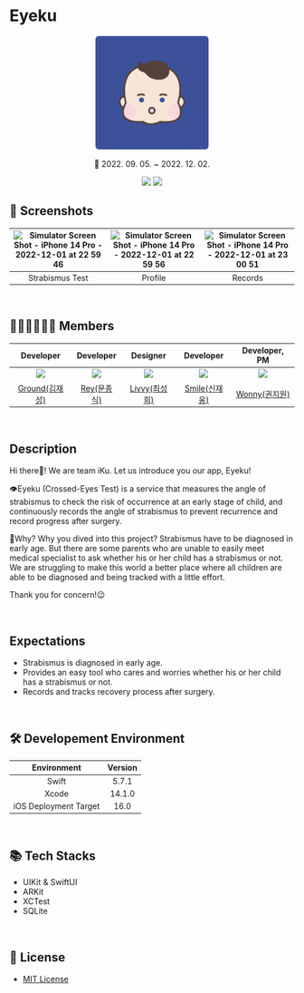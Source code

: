 # Eyeku

<div align="center">

<img width=200 src="./IKU/IKU/Resource/Assets.xcassets/AppIcon.appiconset/AppIcon.png">

📆 2022. 09. 05. ~ 2022. 12. 02.


[<img src="https://img.shields.io/badge/Swift-5.7.1-orange?">](https://developer.apple.com/kr/swift/) [<img src="https://img.shields.io/badge/Xcode-14.1.0-blue?">](https://developer.apple.com/kr/xcode/)

</div>

## 📱 Screenshots

|![Simulator Screen Shot - iPhone 14 Pro - 2022-12-01 at 22 59 46](https://user-images.githubusercontent.com/81242125/205072110-e991407c-987e-4684-af5d-ccd2c6a96ec4.png)|![Simulator Screen Shot - iPhone 14 Pro - 2022-12-01 at 22 59 56](https://user-images.githubusercontent.com/81242125/205072116-aad80b4f-a3a9-4214-83a4-fdaaeff67c95.png)|![Simulator Screen Shot - iPhone 14 Pro - 2022-12-01 at 23 00 51](https://user-images.githubusercontent.com/81242125/205072121-b995b9da-ba56-4ec9-af3d-7bc657a3e269.png)|
|:-:|:-:|:-:|
|Strabismus Test|Profile|Records|

<br>

## 🧑🏻‍💻👩🏻‍💻 Members

|Developer|Developer|Designer|Developer|Developer, PM|
|:-:|:-:|:-:|:-:|:-:|
|<img src="https://github.com/GroundDev.png">|<img src="https://github.com/moonjs0113.png">|<img src="https://github.com/sunchoi22.png">|<img src="https://github.com/sustainable-git.png">|<img src="https://github.com/wonny1012.png">|
|[Ground(김재성)](https://github.com/GroundDev)|[Rey(문종식)](https://github.com/moonjs0113)|[Livvy(최성희)](https://github.com/sunchoi22)|[Smile(신재웅)](https://github.com/sustainable-git)|[Wonny(권지원)](https://github.com/wonny1012)|

<br>

## Description

Hi there👋! We are team iKu. Let us introduce you our app, Eyeku!

👁Eyeku (Crossed-Eyes Test) is a service that measures the angle of strabismus to check the risk of occurrence at an early stage of child, and continuously records the angle of strabismus to prevent recurrence and record progress after surgery.

🙋Why? Why you dived into this project? Strabismus have to be diagnosed in early age. But there are some parents who are unable to easily meet medical specialist to ask whether his or her child has a strabismus or not. We are struggling to make this world a better place where all children are able to be diagnosed and being tracked with a little effort.

Thank you for concern!😉

<br>

## Expectations

- Strabismus is diagnosed in early age.
- Provides an easy tool who cares and worries whether his or her child has a strabismus or not.
- Records and tracks recovery process after surgery.

<br>

## 🛠 Developement Environment

|Environment|Version|
|:-:|:-:|
|Swift|5.7.1|
|Xcode|14.1.0|
|iOS Deployment Target|16.0|

<br>

## 📚 Tech Stacks

- UIKit & SwiftUI
- ARKit
- XCTest
- SQLite

<br>

## 🔐 License
- [MIT License](./LICENSE)
